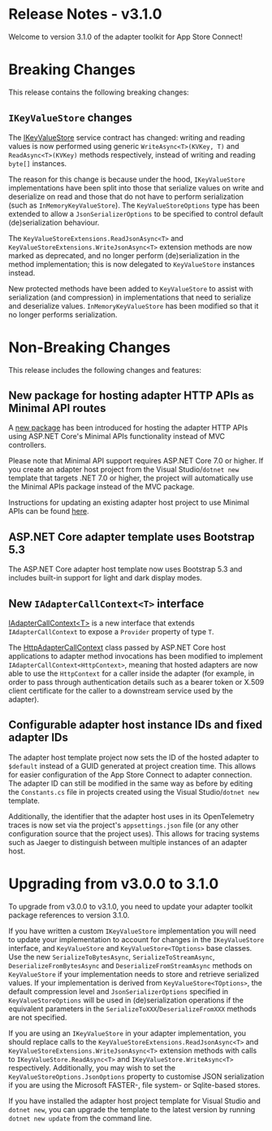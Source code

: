 # Release Notes - v3.1.0

Welcome to version 3.1.0 of the adapter toolkit for App Store Connect!

# Breaking Changes

This release contains the following breaking changes:


## `IKeyValueStore` changes

The [IKeyValueStore](../../src/DataCore.Adapter.Abstractions/Services/IKeyValueStore.cs) service contract has changed: writing and reading values is now performed using generic `WriteAsync<T>(KVKey, T)` and `ReadAsync<T>(KVKey)` methods respectively, instead of writing and reading `byte[]` instances.

The reason for this change is because under the hood, `IKeyValueStore` implementations have been split into those that serialize values on write and deserialize on read and those that do not have to perform serialization (such as `InMemoryKeyValueStore`). The `KeyValueStoreOptions` type has been extended to allow a `JsonSerializerOptions` to be specified to control default (de)serialization behaviour. 

The `KeyValueStoreExtensions.ReadJsonAsync<T>` and `KeyValueStoreExtensions.WriteJsonAsync<T>` extension methods are now marked as deprecated, and no longer perform (de)serialization in the method implementation; this is now delegated to `KeyValueStore` instances instead.

New protected methods have been added to `KeyValueStore` to assist with serialization (and compression) in implementations that need to serialize and deserialize values. `InMemoryKeyValueStore` has been modified so that it no longer performs serialization.


# Non-Breaking Changes

This release includes the following changes and features:


## New package for hosting adapter HTTP APIs as Minimal API routes

A [new package](https://www.nuget.org/packages/IntelligentPlant.AppStoreConnect.Adapter.AspNetCore.MinimalApi) has been introduced for hosting the adapter HTTP APIs using ASP.NET Core's Minimal APIs functionality instead of MVC controllers.

Please note that Minimal API support requires ASP.NET Core 7.0 or higher. If you create an adapter host project from the Visual Studio/`dotnet new` template that targets .NET 7.0 or higher, the project will automatically use the Minimal APIs package instead of the MVC package.

Instructions for updating an existing adapter host project to use Minimal APIs can be found [here](../../src/DataCore.Adapter.AspNetCore.MinimalApi/README.md).


## ASP.NET Core adapter template uses Bootstrap 5.3

The ASP.NET Core adapter host template now uses Bootstrap 5.3 and includes built-in support for light and dark display modes.


## New `IAdapterCallContext<T>` interface

[IAdapterCallContext&lt;T&gt;](../../src/DataCore.Adapter.Abstractions/IAdapterCallContextT.cs) is a new interface that extends `IAdapterCallContext` to expose a `Provider` property of type `T`. 

The [HttpAdapterCallContext](../../src/DataCore.Adapter.AspNetCore.Common/HttpAdapterCallContext.cs) class passed by ASP.NET Core host applications to adapter method invocations has been modified to implement `IAdapterCallContext<HttpContext>`, meaning that hosted adapters are now able to use the `HttpContext` for a caller inside the adapter (for example, in order to pass through authentication details such as a bearer token or X.509 client certificate for the caller to a downstream service used by the adapter).


## Configurable adapter host instance IDs and fixed adapter IDs

The adapter host template project now sets the ID of the hosted adapter to `$default` instead of a GUID generated at project creation time. This allows for easier configuration of the App Store Connect to adapter connection. The adapter ID can still be modified in the same way as before by editing the `Constants.cs` file in projects created using the Visual Studio/`dotnet new` template. 

Additionally, the identifier that the adapter host uses in its OpenTelemetry traces is now set via the project's `appsettings.json` file (or any other configuration source that the project uses). This allows for tracing systems such as Jaeger to distinguish between multiple instances of an adapter host.


# Upgrading from v3.0.0 to 3.1.0

To upgrade from v3.0.0 to v3.1.0, you need to update your adapter toolkit package references to version 3.1.0.

If you have written a custom `IKeyValueStore` implementation you will need to update your implementation to account for changes in the `IKeyValueStore` interface, and `KeyValueStore` and `KeyValueStore<TOptions>` base classes. Use the new `SerializeToBytesAsync`, `SerializeToStreamAsync`, `DeserializeFromBytesAsync` and `DeserializeFromStreamAsync` methods on `KeyValueStore` if your implementation needs to store and retrieve serialized values. If your implementation is derived from `KeyValueStore<TOptions>`, the default compression level and `JsonSerializerOptions` specified in `KeyValueStoreOptions` will be used in (de)serialization operations if the equivalent parameters in the `SerializeToXXX`/`DeserializeFromXXX` methods are not specified. 

If you are using an `IKeyValueStore` in your adapter implementation, you should replace calls to the `KeyValueStoreExtensions.ReadJsonAsync<T>` and `KeyValueStoreExtensions.WriteJsonAsync<T>` extension methods with calls to `IKeyValueStore.ReadAsync<T>` and `IKeyValueStore.WriteAsync<T>` respectively. Additionally, you may wish to set the `KeyValueStoreOptions.JsonOptions` property to customise JSON serialization if you are using the Microsoft FASTER-, file system- or Sqlite-based stores.

If you have installed the adapter host project template for Visual Studio and `dotnet new`, you can upgrade the template to the latest version by running `dotnet new update` from the command line.
